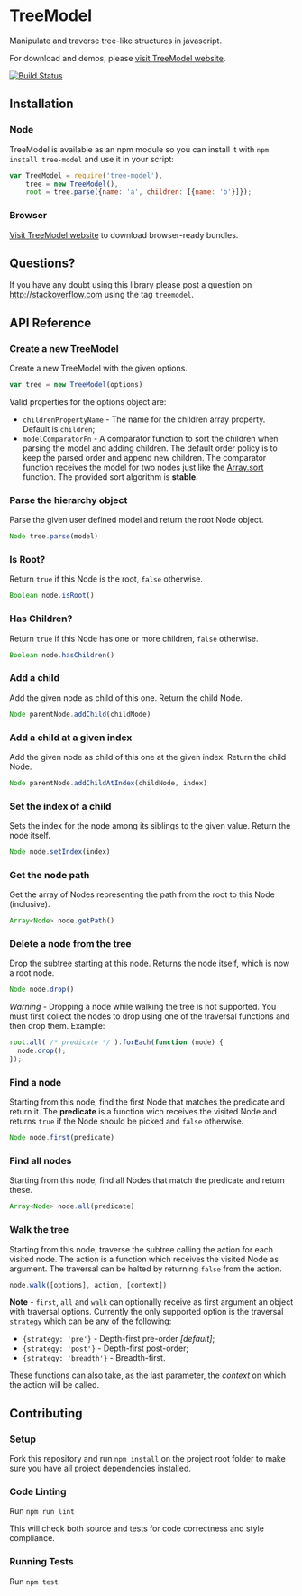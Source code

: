 # TreeModel

Manipulate and traverse tree-like structures in javascript.

For download and demos, please [visit TreeModel website](http://jnuno.com/tree-model-js).

[![Build Status](https://travis-ci.org/joaonuno/tree-model-js.png)](https://travis-ci.org/joaonuno/tree-model-js)

## Installation

### Node

TreeModel is available as an npm module so you can install it with `npm install tree-model` and use it in your script:

```js
var TreeModel = require('tree-model'),
    tree = new TreeModel(),
    root = tree.parse({name: 'a', children: [{name: 'b'}]});
```

### Browser

[Visit TreeModel website](http://jnuno.com/tree-model-js) to download browser-ready bundles.

## Questions?

If you have any doubt using this library please post a question on http://stackoverflow.com using the tag `treemodel`.

## API Reference

### Create a new TreeModel

Create a new TreeModel with the given options.

```js
var tree = new TreeModel(options)
```

Valid properties for the options object are:

* `childrenPropertyName` - The name for the children array property. Default is `children`;
* `modelComparatorFn` - A comparator function to sort the children when parsing the model and adding children. The default order policy is to keep the parsed order and append new children. The comparator function receives the model for two nodes just like the [Array.sort](https://developer.mozilla.org/en-US/docs/Web/JavaScript/Reference/Global_Objects/Array/sort) function. The provided sort algorithm is **stable**.

### Parse the hierarchy object

Parse the given user defined model and return the root Node object.

```js
Node tree.parse(model)
```

### Is Root?

Return `true` if this Node is the root, `false` otherwise.

```js
Boolean node.isRoot()
```

### Has Children?

Return `true` if this Node has one or more children, `false` otherwise.

```js
Boolean node.hasChildren()
```

### Add a child

Add the given node as child of this one. Return the child Node.

```js
Node parentNode.addChild(childNode)
```

### Add a child at a given index

Add the given node as child of this one at the given index. Return the child Node.

```js
Node parentNode.addChildAtIndex(childNode, index)
```

### Set the index of a child

Sets the index for the node among its siblings to the given value. Return the node itself.

```js
Node node.setIndex(index)
```

### Get the node path

Get the array of Nodes representing the path from the root to this Node (inclusive).

```js
Array<Node> node.getPath()
```

### Delete a node from the tree

Drop the subtree starting at this node. Returns the node itself, which is now a root node.

```js
Node node.drop()
```

*Warning* - Dropping a node while walking the tree is not supported. You must first collect the nodes to drop using one of the traversal functions and then drop them. Example:

```js
root.all( /* predicate */ ).forEach(function (node) {
  node.drop();
});
```

### Find a node

Starting from this node, find the first Node that matches the predicate and return it. The **predicate** is a function wich receives the visited Node and returns `true` if the Node should be picked and `false` otherwise.

```js
Node node.first(predicate)
```

### Find all nodes

Starting from this node, find all Nodes that match the predicate and return these.

```js
Array<Node> node.all(predicate)
```

### Walk the tree

Starting from this node, traverse the subtree calling the action for each visited node. The action is a function which receives the visited Node as argument. The traversal can be halted by returning `false` from the action.

```js
node.walk([options], action, [context])
```

**Note** - `first`, `all` and `walk` can optionally receive as first argument an object with traversal options. Currently the only supported option is the traversal `strategy` which can be any of the following:

* `{strategy: 'pre'}` - Depth-first pre-order *[default]*;
* `{strategy: 'post'}` - Depth-first post-order;
* `{strategy: 'breadth'}` - Breadth-first.

These functions can also take, as the last parameter, the *context* on which the action will be called.

## Contributing

### Setup

Fork this repository and run `npm install` on the project root folder to make sure you have all project dependencies installed.

### Code Linting

Run `npm run lint`

This will check both source and tests for code correctness and style compliance.

### Running Tests

Run `npm test`
